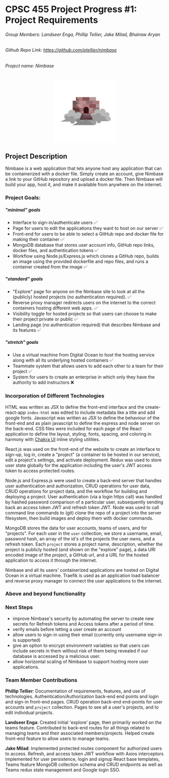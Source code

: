 # CPSC 455 Project Progress #1: Project Requirements

###### Group Members: Landseer Enga, Phillip Tellier, Jake Milad, Bhairaw Aryan
###### Github Repo Link: https://github.com/ptellier/nimbase
###### Project name: *Nimbase*

<p align="center">
<img alt="Nimbase icon" src="readme/nimbase_icon.png" width="200px">
</p>

## Project Description

Nimbase is a web application that lets anyone host any application that can be containerized with a docker file.
Simply create an account, give Nimbase a link to your GitHub repository and upload a docker file.
Then Nimbase will build your app, host it, and make it available from anywhere on the internet.

### Project Goals:

##### "minimal" goals
- Interface to sign-in/authenticate users ✅
- Page for users to edit the applications they want to host on our server ✅
- Front-end for users to be able to select a GitHub repo and docker file for making their container ✅
- MongoDB database that stores user account info, GitHub repo links, docker files, and authentication tokens ✅
- Workflow using Node.js/Express.js which clones a GitHub repo, builds an image using the provided dockerfile and repo files, and runs a container created from the image ✅

##### "standard" goals
- "Explore" page for anyone on the Nimbase site to look at all the (publicly) hosted projects (no authentication required). ✅
- Reverse proxy manager redirects users on the internet to the correct containers hosting different web apps. ✅
- Visibility toggle for hosted projects so that users can choose to make their project private or public ✅
- Landing page (no authentication required) that describes Nimbase and its features ✅ 

##### "stretch" goals
- Use a virtual machine from Digital Ocean to host the hosting service along with all its underlying hosted containers ✅
- Teammate system that allows users to add each other to a team for their project ✅
- System for users to create an enterprise in which only they have the authority to add instructors ❌

### Incorporation of Different Technologies

HTML was written as JSX to define the front-end interface and the create-react-app `index-html` was edited to include
metadata like a title and add google fonts. Javascript was written as JSX to define the behaviour of the front-end and
as plain javascript to define the express and node server on the back-end. CSS files were included for each page of 
the React application to define the layout, styling, fonts, spacing, and coloring in harmony with [Chakra UI](https://chakra-ui.com/)
inline styling utilities.

React.js was used on the front-end of the website to create an interface to sign-up, log in, 
create a "project" (a container to be hosted in our service), edit a project's settings, and activate deployment.
Redux was used to store user state globally for the application including the user's JWT access token to access
protected routes.

Node.js and Express.js were used to create a back-end server that handles user authentication and authorization,
CRUD operations for user data, CRUD operations for project data, and the workflow for building and deploying a project.
User authentication (via a login https call) was handled by hashed password comparison of a particular user, 
subsequently sending back an access token JWT and refresh token JWT. Node was used to call command line commands to
(git) clone the repo of a project into the server filesystem, then build images and deploy them with docker commands.

MongoDB stores the data for user accounts, teams of users, and for "projects". For each user in the `user` collection,
we store a username, email, password hash, an array of the id's of the projects the user owns, and a refresh token. 
Each `project` stores a project name, description, whether the project is publicly hosted (and shown on the "explore" page),
a data URI encoded image of the project, a GitHub url, and a URL for the hosted application to access it through the internet.

Nimbase and all its users' containerized applications are hosted on Digital Ocean in a virtual machine. 
Traefik is used as an application load balancer and reverse proxy manager to connect the user applications
to the internet.


### Above and beyond functionality

### Next Steps

- improve Nimbase's security by automating the server to create new secrets for Refresh tokens and Access tokens
  after a period of time.
- verify emails before letting a user create an account
- allow users to sign-in using their email (currently only username sign-in is supported)
- give an option to encrypt environment variables so that users can include secrets in them without risk of them
  being revealed if our database is accessed by a malicious user.
- allow horizontal scaling of Nimbase to support hosting more user applications.

### Team Member Contributions

**Phillip Tellier**: Documentation of requirements, features, and use of technologies. Authentication/Authorization back-end
 end points and login and sign-in front-end pages. CRUD operation back-end end-points for user accounts and `project` collection.
Pages to see all a user's projects, and to edit individual projects.

**Landseer Enga**: Created initial 'explore' page, then primarily worked on the teams feature. Contributed to back-end routes
for all things related to managing teams and their associated members/projects. Helped create front-end feature to allow users to manage teams.

**Jake Milad**: Implemented protected routes component for authorized users to access. Refresh, and access token JWT workflow with Axios interceptors implemented for user persistence,
login and signup React base templates, Teams feature MongoDB collection schema and CRUD endpoints as well as Teams redux state management and Google login SSO.
